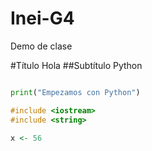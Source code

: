 # Inei-G4
Demo de clase

#Título
Hola
##Subtítulo
Python

~~~python

print("Empezamos con Python")
~~~

~~~cpp
#include <iostream>
#include <string>
~~~

~~~R
x <- 56


